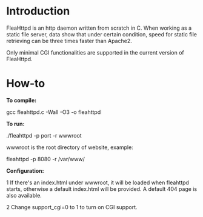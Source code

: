 # Introduction #

FleaHttpd is an http daemon written from scratch in C. When working as a static file server, data show that under certain condition, speed for static file retrieving can be three times faster than Apache2.

Only minimal CGI functionalities are supported in the current version of FleaHttpd.

# How-to #

**To compile:**

gcc fleahttpd.c -Wall -O3 -o fleahttpd

**To run:**

./fleahttpd -p port -r wwwroot

wwwroot is the root directory of website, example:

fleahttpd -p 8080 -r /var/www/

**Configuration:**

1 If there's an index.html under wwwroot, it will be loaded when fleahttpd starts, otherwise a default index.html will be provided. A default 404 page is also available.

2 Change support\_cgi=0 to 1 to turn on CGI support.